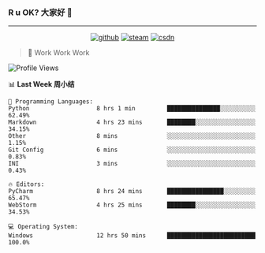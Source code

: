 ### R u OK? 大家好 👋

___

<p align="center">
  <a href="https://bigkjp97.github.io/"><img src="https://img.shields.io/badge/-GitPage-lightgrey" alt="github"></a>
  <a href="https://steamcommunity.com/id/bigkjp/"><img src="https://img.shields.io/badge/-Steam-black" alt="steam"></a>
  <a href="https://blog.csdn.net/qq_38986088"><img src="https://img.shields.io/badge/CSDN-cf000e" alt="csdn"></a>
</p>

> 🧟 Work Work Work

<!--START_SECTION:kjp readme-->
![Profile Views](http://img.shields.io/badge/Mi%20Amigos%E2%99%82%EF%B8%8F-4-ff69b4)

📊 **Last Week 周小结** 

```text
💬 Programming Languages: 
Python                   8 hrs 1 min         ███████████████░░░░░░░░░░   62.49% 
Markdown                 4 hrs 23 mins       ████████░░░░░░░░░░░░░░░░░   34.15% 
Other                    8 mins              ░░░░░░░░░░░░░░░░░░░░░░░░░   1.15% 
Git Config               6 mins              ░░░░░░░░░░░░░░░░░░░░░░░░░   0.83% 
INI                      3 mins              ░░░░░░░░░░░░░░░░░░░░░░░░░   0.43%

🔥 Editors: 
PyCharm                  8 hrs 24 mins       ████████████████░░░░░░░░░   65.47% 
WebStorm                 4 hrs 25 mins       ████████░░░░░░░░░░░░░░░░░   34.53%

💻 Operating System: 
Windows                  12 hrs 50 mins      █████████████████████████   100.0%

```


<!--END_SECTION:kjp readme-->

<!--
**bigkjp97/bigkjp97** is a ✨ _special_ ✨ repository because its `README.md` (this file) appears on your GitHub profile.

Here are some ideas to get you started:

- 🔭 I’m currently working on ...
- 🌱 I’m currently learning ...
- 👯 I’m looking to collaborate on ...
- 🤔 I’m looking for help with ...
- 💬 Ask me about ...
- 📫 How to reach me: ...
- 😄 Pronouns: ...
- ⚡ Fun fact: ... -->
